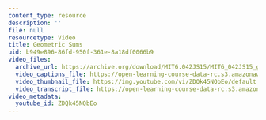 ```yaml
---
content_type: resource
description: ''
file: null
resourcetype: Video
title: Geometric Sums
uid: b949e896-86fd-950f-361e-8a18df0066b9
video_files:
  archive_url: https://archive.org/download/MIT6.042JS15/MIT6_042JS15_geometricsum_video_ipod.mp4
  video_captions_file: https://open-learning-course-data-rc.s3.amazonaws.com/6-042j-mathematics-for-computer-science-spring-2015/47732a419d4655748c49698093e6633c_ZDQk45NQbEo.vtt
  video_thumbnail_file: https://img.youtube.com/vi/ZDQk45NQbEo/default.jpg
  video_transcript_file: https://open-learning-course-data-rc.s3.amazonaws.com/6-042j-mathematics-for-computer-science-spring-2015/c0ef67da07f681b1d8fd06fe716385a5_ZDQk45NQbEo.pdf
video_metadata:
  youtube_id: ZDQk45NQbEo
---
```

